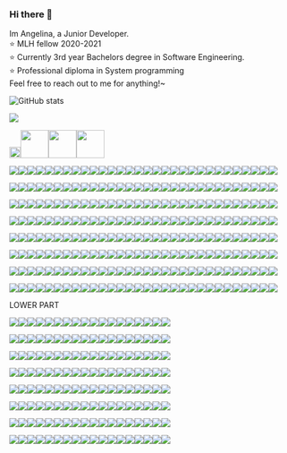 ### Hi there 👋
Im Angelina, a Junior Developer.  
:star: MLH fellow 2020-2021  
:star: Currently 3rd year Bachelors degree in Software Engineering.  
:star: Professional diploma in System programming  
Feel free to reach out to me for anything!~

![GitHub stats](https://github-readme-stats.vercel.app/api?username=angelinag&show_icons=true&count_private=true&theme=synthwave)

![](https://profile-counter.glitch.me/angelinag/count.svg)

<img src="https://i.imgur.com/sZlktY7.png" width="20"><img src="https://i.imgur.com/sZlktY7.png" width="50"><img src="https://i.imgur.com/sZlktY7.png" width="50"><img src="https://i.imgur.com/sZlktY7.png" width="50">

![](https://img.shields.io/badge/%20-%20-blue?style=flat-square&logo=angular&logoColor=blue)![](https://img.shields.io/badge/%20-%20-blue?style=flat-square&logo=angular&logoColor=blue)![](https://img.shields.io/badge/%20-%20-blue?style=flat-square&logo=angular&logoColor=blue)![](https://img.shields.io/badge/%20-%20-blue?style=flat-square&logo=angular&logoColor=blue)![](https://img.shields.io/badge/%20-%20-blue?style=flat-square&logo=angular&logoColor=blue)![](https://img.shields.io/badge/%20-%20-blue?style=flat-square&logo=angular&logoColor=blue)![](https://img.shields.io/badge/%20-%20-blue?style=flat-square&logo=angular&logoColor=blue)![](https://img.shields.io/badge/%20-%20-blue?style=flat-square&logo=angular&logoColor=blue)![](https://img.shields.io/badge/%20-%20-blue?style=flat-square&logo=angular&logoColor=blue)![](https://img.shields.io/badge/%20-%20-blue?style=flat-square&logo=angular&logoColor=blue)![](https://img.shields.io/badge/%20-%20-blue?style=flat-square&logo=angular&logoColor=blue)![](https://img.shields.io/badge/%20-%20-blue?style=flat-square&logo=angular&logoColor=blue)![](https://img.shields.io/badge/%20-%20-blue?style=flat-square&logo=angular&logoColor=blue)![](https://img.shields.io/badge/%20-%20-blue?style=flat-square&logo=angular&logoColor=blue)![](https://img.shields.io/badge/%20-%20-blue?style=flat-square&logo=angular&logoColor=blue)![](https://img.shields.io/badge/%20-%20-blue?style=flat-square&logo=angular&logoColor=blue)![](https://img.shields.io/badge/%20-%20-blue?style=flat-square&logo=angular&logoColor=blue)![](https://img.shields.io/badge/%20-%20-blue?style=flat-square&logo=angular&logoColor=blue)![](https://img.shields.io/badge/%20-%20-blue?style=flat-square&logo=angular&logoColor=blue)![](https://img.shields.io/badge/%20-%20-blue?style=flat-square&logo=angular&logoColor=blue)![](https://img.shields.io/badge/%20-%20-blue?style=flat-square&logo=angular&logoColor=blue)![](https://img.shields.io/badge/%20-%20-blue?style=flat-square&logo=angular&logoColor=blue)![](https://img.shields.io/badge/%20-%20-blue?style=flat-square&logo=angular&logoColor=blue)![](https://img.shields.io/badge/%20-%20-blue?style=flat-square&logo=angular&logoColor=blue)![](https://img.shields.io/badge/%20-%20-blue?style=flat-square&logo=angular&logoColor=blue)![](https://img.shields.io/badge/%20-%20-blue?style=flat-square&logo=angular&logoColor=blue)![](https://img.shields.io/badge/%20-%20-blue?style=flat-square&logo=angular&logoColor=blue)![](https://img.shields.io/badge/%20-%20-blue?style=flat-square&logo=angular&logoColor=blue)![](https://img.shields.io/badge/%20-%20-blue?style=flat-square&logo=angular&logoColor=blue)![](https://img.shields.io/badge/%20-%20-blue?style=flat-square&logo=angular&logoColor=blue)

![](https://img.shields.io/badge/%20-%20-blue?style=flat-square&logo=angular&logoColor=blue)![](https://img.shields.io/badge/%20-%20-blue?style=flat-square&logo=angular&logoColor=blue)![](https://img.shields.io/badge/%20-%20-blue?style=flat-square&logo=angular&logoColor=blue)![](https://img.shields.io/badge/%20-%20-blue?style=flat-square&logo=angular&logoColor=blue)![](https://img.shields.io/badge/%20-%20-yellow?style=flat-square&logo=angular&logoColor=yellow)![](https://img.shields.io/badge/%20-%20-yellow?style=flat-square&logo=angular&logoColor=yellow)![](https://img.shields.io/badge/%20-%20-yellow?style=flat-square&logo=angular&logoColor=yellow)![](https://img.shields.io/badge/%20-%20-yellow?style=flat-square&logo=angular&logoColor=yellow)![](https://img.shields.io/badge/%20-%20-blue?style=flat-square&logo=angular&logoColor=blue)![](https://img.shields.io/badge/%20-%20-blue?style=flat-square&logo=angular&logoColor=blue)![](https://img.shields.io/badge/%20-%20-yellow?style=flat-square&logo=angular&logoColor=yellow)![](https://img.shields.io/badge/%20-%20-yellow?style=flat-square&logo=angular&logoColor=yellow)![](https://img.shields.io/badge/%20-%20-yellow?style=flat-square&logo=angular&logoColor=yellow)![](https://img.shields.io/badge/%20-%20-yellow?style=flat-square&logo=angular&logoColor=yellow)![](https://img.shields.io/badge/%20-%20-yellow?style=flat-square&logo=angular&logoColor=yellow)![](https://img.shields.io/badge/%20-%20-blue?style=flat-square&logo=angular&logoColor=blue)![](https://img.shields.io/badge/%20-%20-yellow?style=flat-square&logo=angular&logoColor=yellow)![](https://img.shields.io/badge/%20-%20-yellow?style=flat-square&logo=angular&logoColor=yellow)![](https://img.shields.io/badge/%20-%20-yellow?style=flat-square&logo=angular&logoColor=yellow)![](https://img.shields.io/badge/%20-%20-yellow?style=flat-square&logo=angular&logoColor=yellow)![](https://img.shields.io/badge/%20-%20-yellow?style=flat-square&logo=angular&logoColor=yellow)[](https://img.shields.io/badge/%20-%20-blue?style=flat-square&logo=angular&logoColor=blue)![](https://img.shields.io/badge/%20-%20-blue?style=flat-square&logo=angular&logoColor=blue)![](https://img.shields.io/badge/%20-%20-yellow?style=flat-square&logo=angular&logoColor=yellow)![](https://img.shields.io/badge/%20-%20-yellow?style=flat-square&logo=angular&logoColor=yellow)![](https://img.shields.io/badge/%20-%20-yellow?style=flat-square&logo=angular&logoColor=yellow)![](https://img.shields.io/badge/%20-%20-yellow?style=flat-square&logo=angular&logoColor=yellow)![](https://img.shields.io/badge/%20-%20-yellow?style=flat-square&logo=angular&logoColor=yellow)![](https://img.shields.io/badge/%20-%20-blue?style=flat-square&logo=angular&logoColor=blue)![](https://img.shields.io/badge/%20-%20-blue?style=flat-square&logo=angular&logoColor=blue)![](https://img.shields.io/badge/%20-%20-blue?style=flat-square&logo=angular&logoColor=blue)

![](https://img.shields.io/badge/%20-%20-blue?style=flat-square&logo=angular&logoColor=blue)![](https://img.shields.io/badge/%20-%20-blue?style=flat-square&logo=angular&logoColor=blue)![](https://img.shields.io/badge/%20-%20-blue?style=flat-square&logo=angular&logoColor=blue)![](https://img.shields.io/badge/%20-%20-yellow?style=flat-square&logo=angular&logoColor=yellow)![](https://img.shields.io/badge/%20-%20-blue?style=flat-square&logo=angular&logoColor=blue)![](https://img.shields.io/badge/%20-%20-blue?style=flat-square&logo=angular&logoColor=blue)![](https://img.shields.io/badge/%20-%20-blue?style=flat-square&logo=angular&logoColor=blue)![](https://img.shields.io/badge/%20-%20-yellow?style=flat-square&logo=angular&logoColor=yellow)![](https://img.shields.io/badge/%20-%20-blue?style=flat-square&logo=angular&logoColor=blue)![](https://img.shields.io/badge/%20-%20-blue?style=flat-square&logo=angular&logoColor=blue)![](https://img.shields.io/badge/%20-%20-yellow?style=flat-square&logo=angular&logoColor=yellow)![](https://img.shields.io/badge/%20-%20-blue?style=flat-square&logo=angular&logoColor=blue)![](https://img.shields.io/badge/%20-%20-blue?style=flat-square&logo=angular&logoColor=blue)![](https://img.shields.io/badge/%20-%20-blue?style=flat-square&logo=angular&logoColor=blue)![](https://img.shields.io/badge/%20-%20-yellow?style=flat-square&logo=angular&logoColor=yellow)![](https://img.shields.io/badge/%20-%20-blue?style=flat-square&logo=angular&logoColor=blue)![](https://img.shields.io/badge/%20-%20-yellow?style=flat-square&logo=angular&logoColor=yellow)![](https://img.shields.io/badge/%20-%20-blue?style=flat-square&logo=angular&logoColor=blue)![](https://img.shields.io/badge/%20-%20-blue?style=flat-square&logo=angular&logoColor=blue)![](https://img.shields.io/badge/%20-%20-blue?style=flat-square&logo=angular&logoColor=blue)![](https://img.shields.io/badge/%20-%20-yellow?style=flat-square&logo=angular&logoColor=yellow)![](https://img.shields.io/badge/%20-%20-blue?style=flat-square&logo=angular&logoColor=blue)![](https://img.shields.io/badge/%20-%20-yellow?style=flat-square&logo=angular&logoColor=yellow)![](https://img.shields.io/badge/%20-%20-blue?style=flat-square&logo=angular&logoColor=blue)![](https://img.shields.io/badge/%20-%20-blue?style=flat-square&logo=angular&logoColor=blue)![](https://img.shields.io/badge/%20-%20-blue?style=flat-square&logo=angular&logoColor=blue)![](https://img.shields.io/badge/%20-%20-yellow?style=flat-square&logo=angular&logoColor=yellow)![](https://img.shields.io/badge/%20-%20-blue?style=flat-square&logo=angular&logoColor=blue)![](https://img.shields.io/badge/%20-%20-blue?style=flat-square&logo=angular&logoColor=blue)![](https://img.shields.io/badge/%20-%20-blue?style=flat-square&logo=angular&logoColor=blue)

![](https://img.shields.io/badge/%20-%20-blue?style=flat-square&logo=angular&logoColor=blue)![](https://img.shields.io/badge/%20-%20-blue?style=flat-square&logo=angular&logoColor=blue)![](https://img.shields.io/badge/%20-%20-blue?style=flat-square&logo=angular&logoColor=blue)![](https://img.shields.io/badge/%20-%20-yellow?style=flat-square&logo=angular&logoColor=yellow)![](https://img.shields.io/badge/%20-%20-blue?style=flat-square&logo=angular&logoColor=blue)![](https://img.shields.io/badge/%20-%20-blue?style=flat-square&logo=angular&logoColor=blue)![](https://img.shields.io/badge/%20-%20-blue?style=flat-square&logo=angular&logoColor=blue)![](https://img.shields.io/badge/%20-%20-yellow?style=flat-square&logo=angular&logoColor=yellow)![](https://img.shields.io/badge/%20-%20-blue?style=flat-square&logo=angular&logoColor=blue)![](https://img.shields.io/badge/%20-%20-blue?style=flat-square&logo=angular&logoColor=blue)![](https://img.shields.io/badge/%20-%20-yellow?style=flat-square&logo=angular&logoColor=yellow)![](https://img.shields.io/badge/%20-%20-blue?style=flat-square&logo=angular&logoColor=blue)![](https://img.shields.io/badge/%20-%20-blue?style=flat-square&logo=angular&logoColor=blue)![](https://img.shields.io/badge/%20-%20-blue?style=flat-square&logo=angular&logoColor=blue)![](https://img.shields.io/badge/%20-%20-yellow?style=flat-square&logo=angular&logoColor=yellow)![](https://img.shields.io/badge/%20-%20-blue?style=flat-square&logo=angular&logoColor=blue)![](https://img.shields.io/badge/%20-%20-yellow?style=flat-square&logo=angular&logoColor=yellow)![](https://img.shields.io/badge/%20-%20-blue?style=flat-square&logo=angular&logoColor=blue)![](https://img.shields.io/badge/%20-%20-blue?style=flat-square&logo=angular&logoColor=blue)![](https://img.shields.io/badge/%20-%20-blue?style=flat-square&logo=angular&logoColor=blue)![](https://img.shields.io/badge/%20-%20-yellow?style=flat-square&logo=angular&logoColor=yellow)![](https://img.shields.io/badge/%20-%20-blue?style=flat-square&logo=angular&logoColor=blue)![](https://img.shields.io/badge/%20-%20-yellow?style=flat-square&logo=angular&logoColor=yellow)![](https://img.shields.io/badge/%20-%20-yellow?style=flat-square&logo=angular&logoColor=yellow)![](https://img.shields.io/badge/%20-%20-yellow?style=flat-square&logo=angular&logoColor=yellow)![](https://img.shields.io/badge/%20-%20-yellow?style=flat-square&logo=angular&logoColor=yellow)![](https://img.shields.io/badge/%20-%20-yellow?style=flat-square&logo=angular&logoColor=yellow)![](https://img.shields.io/badge/%20-%20-blue?style=flat-square&logo=angular&logoColor=blue)![](https://img.shields.io/badge/%20-%20-blue?style=flat-square&logo=angular&logoColor=blue)![](https://img.shields.io/badge/%20-%20-blue?style=flat-square&logo=angular&logoColor=blue)

![](https://img.shields.io/badge/%20-%20-blue?style=flat-square&logo=angular&logoColor=blue)![](https://img.shields.io/badge/%20-%20-blue?style=flat-square&logo=angular&logoColor=blue)![](https://img.shields.io/badge/%20-%20-blue?style=flat-square&logo=angular&logoColor=blue)![](https://img.shields.io/badge/%20-%20-yellow?style=flat-square&logo=angular&logoColor=yellow)![](https://img.shields.io/badge/%20-%20-blue?style=flat-square&logo=angular&logoColor=blue)![](https://img.shields.io/badge/%20-%20-blue?style=flat-square&logo=angular&logoColor=blue)![](https://img.shields.io/badge/%20-%20-blue?style=flat-square&logo=angular&logoColor=blue)![](https://img.shields.io/badge/%20-%20-yellow?style=flat-square&logo=angular&logoColor=yellow)![](https://img.shields.io/badge/%20-%20-blue?style=flat-square&logo=angular&logoColor=blue)![](https://img.shields.io/badge/%20-%20-blue?style=flat-square&logo=angular&logoColor=blue)![](https://img.shields.io/badge/%20-%20-yellow?style=flat-square&logo=angular&logoColor=yellow)![](https://img.shields.io/badge/%20-%20-blue?style=flat-square&logo=angular&logoColor=blue)![](https://img.shields.io/badge/%20-%20-blue?style=flat-square&logo=angular&logoColor=blue)![](https://img.shields.io/badge/%20-%20-blue?style=flat-square&logo=angular&logoColor=blue)![](https://img.shields.io/badge/%20-%20-yellow?style=flat-square&logo=angular&logoColor=yellow)![](https://img.shields.io/badge/%20-%20-blue?style=flat-square&logo=angular&logoColor=blue)![](https://img.shields.io/badge/%20-%20-yellow?style=flat-square&logo=angular&logoColor=yellow)![](https://img.shields.io/badge/%20-%20-yellow?style=flat-square&logo=angular&logoColor=yellow)![](https://img.shields.io/badge/%20-%20-yellow?style=flat-square&logo=angular&logoColor=yellow)![](https://img.shields.io/badge/%20-%20-yellow?style=flat-square&logo=angular&logoColor=yellow)![](https://img.shields.io/badge/%20-%20-yellow?style=flat-square&logo=angular&logoColor=yellow)![](https://img.shields.io/badge/%20-%20-blue?style=flat-square&logo=angular&logoColor=blue)![](https://img.shields.io/badge/%20-%20-yellow?style=flat-square&logo=angular&logoColor=yellow)![](https://img.shields.io/badge/%20-%20-blue?style=flat-square&logo=angular&logoColor=blue)![](https://img.shields.io/badge/%20-%20-blue?style=flat-square&logo=angular&logoColor=blue)![](https://img.shields.io/badge/%20-%20-blue?style=flat-square&logo=angular&logoColor=blue)![](https://img.shields.io/badge/%20-%20-blue?style=flat-square&logo=angular&logoColor=blue)![](https://img.shields.io/badge/%20-%20-blue?style=flat-square&logo=angular&logoColor=blue)![](https://img.shields.io/badge/%20-%20-blue?style=flat-square&logo=angular&logoColor=blue)![](https://img.shields.io/badge/%20-%20-blue?style=flat-square&logo=angular&logoColor=blue)

![](https://img.shields.io/badge/%20-%20-blue?style=flat-square&logo=angular&logoColor=blue)![](https://img.shields.io/badge/%20-%20-blue?style=flat-square&logo=angular&logoColor=blue)![](https://img.shields.io/badge/%20-%20-blue?style=flat-square&logo=angular&logoColor=blue)![](https://img.shields.io/badge/%20-%20-blue?style=flat-square&logo=angular&logoColor=blue)![](https://img.shields.io/badge/%20-%20-yellow?style=flat-square&logo=angular&logoColor=yellow)![](https://img.shields.io/badge/%20-%20-yellow?style=flat-square&logo=angular&logoColor=yellow)![](https://img.shields.io/badge/%20-%20-yellow?style=flat-square&logo=angular&logoColor=yellow)![](https://img.shields.io/badge/%20-%20-blue?style=flat-square&logo=angular&logoColor=blue)![](https://img.shields.io/badge/%20-%20-yellow?style=flat-square&logo=angular&logoColor=yellow)![](https://img.shields.io/badge/%20-%20-blue?style=flat-square&logo=angular&logoColor=blue)![](https://img.shields.io/badge/%20-%20-yellow?style=flat-square&logo=angular&logoColor=yellow)![](https://img.shields.io/badge/%20-%20-blue?style=flat-square&logo=angular&logoColor=blue)![](https://img.shields.io/badge/%20-%20-blue?style=flat-square&logo=angular&logoColor=blue)![](https://img.shields.io/badge/%20-%20-blue?style=flat-square&logo=angular&logoColor=blue)![](https://img.shields.io/badge/%20-%20-yellow?style=flat-square&logo=angular&logoColor=yellow)![](https://img.shields.io/badge/%20-%20-blue?style=flat-square&logo=angular&logoColor=blue)![](https://img.shields.io/badge/%20-%20-blue?style=flat-square&logo=angular&logoColor=blue)![](https://img.shields.io/badge/%20-%20-blue?style=flat-square&logo=angular&logoColor=blue)![](https://img.shields.io/badge/%20-%20-blue?style=flat-square&logo=angular&logoColor=blue)![](https://img.shields.io/badge/%20-%20-blue?style=flat-square&logo=angular&logoColor=blue)![](https://img.shields.io/badge/%20-%20-yellow?style=flat-square&logo=angular&logoColor=yellow)![](https://img.shields.io/badge/%20-%20-blue?style=flat-square&logo=angular&logoColor=blue)![](https://img.shields.io/badge/%20-%20-yellow?style=flat-square&logo=angular&logoColor=yellow)![](https://img.shields.io/badge/%20-%20-yellow?style=flat-square&logo=angular&logoColor=yellow)![](https://img.shields.io/badge/%20-%20-yellow?style=flat-square&logo=angular&logoColor=yellow)![](https://img.shields.io/badge/%20-%20-yellow?style=flat-square&logo=angular&logoColor=yellow)![](https://img.shields.io/badge/%20-%20-yellow?style=flat-square&logo=angular&logoColor=yellow)![](https://img.shields.io/badge/%20-%20-blue?style=flat-square&logo=angular&logoColor=blue)![](https://img.shields.io/badge/%20-%20-blue?style=flat-square&logo=angular&logoColor=blue)![](https://img.shields.io/badge/%20-%20-blue?style=flat-square&logo=angular&logoColor=blue)

![](https://img.shields.io/badge/%20-%20-blue?style=flat-square&logo=angular&logoColor=blue)![](https://img.shields.io/badge/%20-%20-blue?style=flat-square&logo=angular&logoColor=blue)![](https://img.shields.io/badge/%20-%20-blue?style=flat-square&logo=angular&logoColor=blue)![](https://img.shields.io/badge/%20-%20-blue?style=flat-square&logo=angular&logoColor=blue)![](https://img.shields.io/badge/%20-%20-blue?style=flat-square&logo=angular&logoColor=blue)![](https://img.shields.io/badge/%20-%20-blue?style=flat-square&logo=angular&logoColor=blue)![](https://img.shields.io/badge/%20-%20-blue?style=flat-square&logo=angular&logoColor=blue)![](https://img.shields.io/badge/%20-%20-blue?style=flat-square&logo=angular&logoColor=blue)![](https://img.shields.io/badge/%20-%20-blue?style=flat-square&logo=angular&logoColor=blue)![](https://img.shields.io/badge/%20-%20-blue?style=flat-square&logo=angular&logoColor=blue)![](https://img.shields.io/badge/%20-%20-blue?style=flat-square&logo=angular&logoColor=blue)![](https://img.shields.io/badge/%20-%20-blue?style=flat-square&logo=angular&logoColor=blue)![](https://img.shields.io/badge/%20-%20-blue?style=flat-square&logo=angular&logoColor=blue)![](https://img.shields.io/badge/%20-%20-blue?style=flat-square&logo=angular&logoColor=blue)![](https://img.shields.io/badge/%20-%20-blue?style=flat-square&logo=angular&logoColor=blue)![](https://img.shields.io/badge/%20-%20-blue?style=flat-square&logo=angular&logoColor=blue)![](https://img.shields.io/badge/%20-%20-yellow?style=flat-square&logo=angular&logoColor=yellow)![](https://img.shields.io/badge/%20-%20-blue?style=flat-square&logo=angular&logoColor=blue)![](https://img.shields.io/badge/%20-%20-blue?style=flat-square&logo=angular&logoColor=blue)![](https://img.shields.io/badge/%20-%20-blue?style=flat-square&logo=angular&logoColor=blue)![](https://img.shields.io/badge/%20-%20-yellow?style=flat-square&logo=angular&logoColor=yellow)![](https://img.shields.io/badge/%20-%20-blue?style=flat-square&logo=angular&logoColor=blue)![](https://img.shields.io/badge/%20-%20-blue?style=flat-square&logo=angular&logoColor=blue)![](https://img.shields.io/badge/%20-%20-blue?style=flat-square&logo=angular&logoColor=blue)![](https://img.shields.io/badge/%20-%20-blue?style=flat-square&logo=angular&logoColor=blue)![](https://img.shields.io/badge/%20-%20-blue?style=flat-square&logo=angular&logoColor=blue)![](https://img.shields.io/badge/%20-%20-blue?style=flat-square&logo=angular&logoColor=blue)![](https://img.shields.io/badge/%20-%20-blue?style=flat-square&logo=angular&logoColor=blue)![](https://img.shields.io/badge/%20-%20-blue?style=flat-square&logo=angular&logoColor=blue)![](https://img.shields.io/badge/%20-%20-blue?style=flat-square&logo=angular&logoColor=blue)

![](https://img.shields.io/badge/%20-%20-blue?style=flat-square&logo=angular&logoColor=blue)![](https://img.shields.io/badge/%20-%20-blue?style=flat-square&logo=angular&logoColor=blue)![](https://img.shields.io/badge/%20-%20-blue?style=flat-square&logo=angular&logoColor=blue)![](https://img.shields.io/badge/%20-%20-blue?style=flat-square&logo=angular&logoColor=blue)![](https://img.shields.io/badge/%20-%20-blue?style=flat-square&logo=angular&logoColor=blue)![](https://img.shields.io/badge/%20-%20-blue?style=flat-square&logo=angular&logoColor=blue)![](https://img.shields.io/badge/%20-%20-blue?style=flat-square&logo=angular&logoColor=blue)![](https://img.shields.io/badge/%20-%20-blue?style=flat-square&logo=angular&logoColor=blue)![](https://img.shields.io/badge/%20-%20-blue?style=flat-square&logo=angular&logoColor=blue)![](https://img.shields.io/badge/%20-%20-blue?style=flat-square&logo=angular&logoColor=blue)![](https://img.shields.io/badge/%20-%20-blue?style=flat-square&logo=angular&logoColor=blue)![](https://img.shields.io/badge/%20-%20-blue?style=flat-square&logo=angular&logoColor=blue)![](https://img.shields.io/badge/%20-%20-blue?style=flat-square&logo=angular&logoColor=blue)![](https://img.shields.io/badge/%20-%20-blue?style=flat-square&logo=angular&logoColor=blue)![](https://img.shields.io/badge/%20-%20-blue?style=flat-square&logo=angular&logoColor=blue)![](https://img.shields.io/badge/%20-%20-blue?style=flat-square&logo=angular&logoColor=blue)![](https://img.shields.io/badge/%20-%20-yellow?style=flat-square&logo=angular&logoColor=yellow)![](https://img.shields.io/badge/%20-%20-yellow?style=flat-square&logo=angular&logoColor=yellow)![](https://img.shields.io/badge/%20-%20-yellow?style=flat-square&logo=angular&logoColor=yellow)![](https://img.shields.io/badge/%20-%20-yellow?style=flat-square&logo=angular&logoColor=yellow)![](https://img.shields.io/badge/%20-%20-yellow?style=flat-square&logo=angular&logoColor=yellow)![](https://img.shields.io/badge/%20-%20-blue?style=flat-square&logo=angular&logoColor=blue)![](https://img.shields.io/badge/%20-%20-blue?style=flat-square&logo=angular&logoColor=blue)![](https://img.shields.io/badge/%20-%20-blue?style=flat-square&logo=angular&logoColor=blue)![](https://img.shields.io/badge/%20-%20-blue?style=flat-square&logo=angular&logoColor=blue)![](https://img.shields.io/badge/%20-%20-blue?style=flat-square&logo=angular&logoColor=blue)![](https://img.shields.io/badge/%20-%20-blue?style=flat-square&logo=angular&logoColor=blue)![](https://img.shields.io/badge/%20-%20-blue?style=flat-square&logo=angular&logoColor=blue)![](https://img.shields.io/badge/%20-%20-blue?style=flat-square&logo=angular&logoColor=blue)![](https://img.shields.io/badge/%20-%20-blue?style=flat-square&logo=angular&logoColor=blue)

LOWER PART

![](https://img.shields.io/badge/%20-%20-blue?style=flat-square&logo=angular&logoColor=blue)![](https://img.shields.io/badge/%20-%20-yellow?style=flat-square&logo=angular&logoColor=yellow)![](https://img.shields.io/badge/%20-%20-blue?style=flat-square&logo=angular&logoColor=blue)![](https://img.shields.io/badge/%20-%20-yellow?style=flat-square&logo=angular&logoColor=yellow)![](https://img.shields.io/badge/%20-%20-blue?style=flat-square&logo=angular&logoColor=blue)![](https://img.shields.io/badge/%20-%20-blue?style=flat-square&logo=angular&logoColor=blue)![](https://img.shields.io/badge/%20-%20-blue?style=flat-square&logo=angular&logoColor=blue)![](https://img.shields.io/badge/%20-%20-blue?style=flat-square&logo=angular&logoColor=blue)![](https://img.shields.io/badge/%20-%20-blue?style=flat-square&logo=angular&logoColor=blue)![](https://img.shields.io/badge/%20-%20-blue?style=flat-square&logo=angular&logoColor=blue)![](https://img.shields.io/badge/%20-%20-blue?style=flat-square&logo=angular&logoColor=blue)![](https://img.shields.io/badge/%20-%20-blue?style=flat-square&logo=angular&logoColor=blue)![](https://img.shields.io/badge/%20-%20-blue?style=flat-square&logo=angular&logoColor=blue)![](https://img.shields.io/badge/%20-%20-blue?style=flat-square&logo=angular&logoColor=blue)![](https://img.shields.io/badge/%20-%20-blue?style=flat-square&logo=angular&logoColor=blue)![](https://img.shields.io/badge/%20-%20-blue?style=flat-square&logo=angular&logoColor=blue)![](https://img.shields.io/badge/%20-%20-blue?style=flat-square&logo=angular&logoColor=blue)![](https://img.shields.io/badge/%20-%20-blue?style=flat-square&logo=angular&logoColor=blue)<!-- newline -->

![](https://img.shields.io/badge/%20-%20-blue?style=flat-square&logo=angular&logoColor=blue)![](https://img.shields.io/badge/%20-%20-yellow?style=flat-square&logo=angular&logoColor=yellow)![](https://img.shields.io/badge/%20-%20-blue?style=flat-square&logo=angular&logoColor=blue)![](https://img.shields.io/badge/%20-%20-blue?style=flat-square&logo=angular&logoColor=blue)![](https://img.shields.io/badge/%20-%20-blue?style=flat-square&logo=angular&logoColor=blue)![](https://img.shields.io/badge/%20-%20-yellow?style=flat-square&logo=angular&logoColor=yellow)![](https://img.shields.io/badge/%20-%20-yellow?style=flat-square&logo=angular&logoColor=yellow)![](https://img.shields.io/badge/%20-%20-yellow?style=flat-square&logo=angular&logoColor=yellow)![](https://img.shields.io/badge/%20-%20-blue?style=flat-square&logo=angular&logoColor=blue)![](https://img.shields.io/badge/%20-%20-blue?style=flat-square&logo=angular&logoColor=blue)![](https://img.shields.io/badge/%20-%20-yellow?style=flat-square&logo=angular&logoColor=yellow)![](https://img.shields.io/badge/%20-%20-yellow?style=flat-square&logo=angular&logoColor=yellow)![](https://img.shields.io/badge/%20-%20-blue?style=flat-square&logo=angular&logoColor=blue)![](https://img.shields.io/badge/%20-%20-blue?style=flat-square&logo=angular&logoColor=blue)![](https://img.shields.io/badge/%20-%20-yellow?style=flat-square&logo=angular&logoColor=yellow)![](https://img.shields.io/badge/%20-%20-yellow?style=flat-square&logo=angular&logoColor=yellow)![](https://img.shields.io/badge/%20-%20-yellow?style=flat-square&logo=angular&logoColor=yellow)![](https://img.shields.io/badge/%20-%20-blue?style=flat-square&logo=angular&logoColor=blue)<!-- newline -->

![](https://img.shields.io/badge/%20-%20-blue?style=flat-square&logo=angular&logoColor=blue)![](https://img.shields.io/badge/%20-%20-yellow?style=flat-square&logo=angular&logoColor=yellow)![](https://img.shields.io/badge/%20-%20-blue?style=flat-square&logo=angular&logoColor=blue)![](https://img.shields.io/badge/%20-%20-yellow?style=flat-square&logo=angular&logoColor=yellow)![](https://img.shields.io/badge/%20-%20-blue?style=flat-square&logo=angular&logoColor=blue)![](https://img.shields.io/badge/%20-%20-yellow?style=flat-square&logo=angular&logoColor=yellow)![](https://img.shields.io/badge/%20-%20-blue?style=flat-square&logo=angular&logoColor=blue)![](https://img.shields.io/badge/%20-%20-yellow?style=flat-square&logo=angular&logoColor=yellow)![](https://img.shields.io/badge/%20-%20-blue?style=flat-square&logo=angular&logoColor=blue)![](https://img.shields.io/badge/%20-%20-yellow?style=flat-square&logo=angular&logoColor=yellow)![](https://img.shields.io/badge/%20-%20-blue?style=flat-square&logo=angular&logoColor=blue)![](https://img.shields.io/badge/%20-%20-yellow?style=flat-square&logo=angular&logoColor=yellow)![](https://img.shields.io/badge/%20-%20-blue?style=flat-square&logo=angular&logoColor=blue)![](https://img.shields.io/badge/%20-%20-blue?style=flat-square&logo=angular&logoColor=blue)![](https://img.shields.io/badge/%20-%20-yellow?style=flat-square&logo=angular&logoColor=yellow)![](https://img.shields.io/badge/%20-%20-blue?style=flat-square&logo=angular&logoColor=blue)![](https://img.shields.io/badge/%20-%20-yellow?style=flat-square&logo=angular&logoColor=yellow)![](https://img.shields.io/badge/%20-%20-blue?style=flat-square&logo=angular&logoColor=blue)<!-- newline -->

![](https://img.shields.io/badge/%20-%20-blue?style=flat-square&logo=angular&logoColor=blue)![](https://img.shields.io/badge/%20-%20-yellow?style=flat-square&logo=angular&logoColor=yellow)![](https://img.shields.io/badge/%20-%20-blue?style=flat-square&logo=angular&logoColor=blue)![](https://img.shields.io/badge/%20-%20-yellow?style=flat-square&logo=angular&logoColor=yellow)![](https://img.shields.io/badge/%20-%20-blue?style=flat-square&logo=angular&logoColor=blue)![](https://img.shields.io/badge/%20-%20-yellow?style=flat-square&logo=angular&logoColor=yellow)![](https://img.shields.io/badge/%20-%20-blue?style=flat-square&logo=angular&logoColor=blue)![](https://img.shields.io/badge/%20-%20-yellow?style=flat-square&logo=angular&logoColor=yellow)![](https://img.shields.io/badge/%20-%20-blue?style=flat-square&logo=angular&logoColor=blue)![](https://img.shields.io/badge/%20-%20-yellow?style=flat-square&logo=angular&logoColor=yellow)![](https://img.shields.io/badge/%20-%20-blue?style=flat-square&logo=angular&logoColor=blue)![](https://img.shields.io/badge/%20-%20-yellow?style=flat-square&logo=angular&logoColor=yellow)![](https://img.shields.io/badge/%20-%20-blue?style=flat-square&logo=angular&logoColor=blue)![](https://img.shields.io/badge/%20-%20-blue?style=flat-square&logo=angular&logoColor=blue)![](https://img.shields.io/badge/%20-%20-yellow?style=flat-square&logo=angular&logoColor=yellow)![](https://img.shields.io/badge/%20-%20-blue?style=flat-square&logo=angular&logoColor=blue)![](https://img.shields.io/badge/%20-%20-yellow?style=flat-square&logo=angular&logoColor=yellow)![](https://img.shields.io/badge/%20-%20-blue?style=flat-square&logo=angular&logoColor=blue)<!-- newline -->

![](https://img.shields.io/badge/%20-%20-blue?style=flat-square&logo=angular&logoColor=blue)![](https://img.shields.io/badge/%20-%20-yellow?style=flat-square&logo=angular&logoColor=yellow)![](https://img.shields.io/badge/%20-%20-blue?style=flat-square&logo=angular&logoColor=blue)![](https://img.shields.io/badge/%20-%20-yellow?style=flat-square&logo=angular&logoColor=yellow)![](https://img.shields.io/badge/%20-%20-blue?style=flat-square&logo=angular&logoColor=blue)![](https://img.shields.io/badge/%20-%20-yellow?style=flat-square&logo=angular&logoColor=yellow)![](https://img.shields.io/badge/%20-%20-blue?style=flat-square&logo=angular&logoColor=blue)![](https://img.shields.io/badge/%20-%20-yellow?style=flat-square&logo=angular&logoColor=yellow)![](https://img.shields.io/badge/%20-%20-blue?style=flat-square&logo=angular&logoColor=blue)![](https://img.shields.io/badge/%20-%20-yellow?style=flat-square&logo=angular&logoColor=yellow)![](https://img.shields.io/badge/%20-%20-blue?style=flat-square&logo=angular&logoColor=blue)![](https://img.shields.io/badge/%20-%20-yellow?style=flat-square&logo=angular&logoColor=yellow)![](https://img.shields.io/badge/%20-%20-blue?style=flat-square&logo=angular&logoColor=blue)![](https://img.shields.io/badge/%20-%20-blue?style=flat-square&logo=angular&logoColor=blue)![](https://img.shields.io/badge/%20-%20-yellow?style=flat-square&logo=angular&logoColor=yellow)![](https://img.shields.io/badge/%20-%20-yellow?style=flat-square&logo=angular&logoColor=yellow)![](https://img.shields.io/badge/%20-%20-yellow?style=flat-square&logo=angular&logoColor=yellow)![](https://img.shields.io/badge/%20-%20-blue?style=flat-square&logo=angular&logoColor=blue)<!-- newline -->

![](https://img.shields.io/badge/%20-%20-blue?style=flat-square&logo=angular&logoColor=blue)![](https://img.shields.io/badge/%20-%20-yellow?style=flat-square&logo=angular&logoColor=yellow)![](https://img.shields.io/badge/%20-%20-blue?style=flat-square&logo=angular&logoColor=blue)![](https://img.shields.io/badge/%20-%20-yellow?style=flat-square&logo=angular&logoColor=yellow)![](https://img.shields.io/badge/%20-%20-blue?style=flat-square&logo=angular&logoColor=blue)![](https://img.shields.io/badge/%20-%20-yellow?style=flat-square&logo=angular&logoColor=yellow)![](https://img.shields.io/badge/%20-%20-blue?style=flat-square&logo=angular&logoColor=blue)![](https://img.shields.io/badge/%20-%20-yellow?style=flat-square&logo=angular&logoColor=yellow)![](https://img.shields.io/badge/%20-%20-blue?style=flat-square&logo=angular&logoColor=blue)![](https://img.shields.io/badge/%20-%20-blue?style=flat-square&logo=angular&logoColor=blue)![](https://img.shields.io/badge/%20-%20-yellow?style=flat-square&logo=angular&logoColor=yellow)![](https://img.shields.io/badge/%20-%20-blue?style=flat-square&logo=angular&logoColor=blue)![](https://img.shields.io/badge/%20-%20-yellow?style=flat-square&logo=angular&logoColor=yellow)![](https://img.shields.io/badge/%20-%20-blue?style=flat-square&logo=angular&logoColor=blue)![](https://img.shields.io/badge/%20-%20-blue?style=flat-square&logo=angular&logoColor=blue)![](https://img.shields.io/badge/%20-%20-blue?style=flat-square&logo=angular&logoColor=blue)![](https://img.shields.io/badge/%20-%20-yellow?style=flat-square&logo=angular&logoColor=yellow)![](https://img.shields.io/badge/%20-%20-blue?style=flat-square&logo=angular&logoColor=blue)<!-- newline -->

![](https://img.shields.io/badge/%20-%20-blue?style=flat-square&logo=angular&logoColor=blue)![](https://img.shields.io/badge/%20-%20-blue?style=flat-square&logo=angular&logoColor=blue)![](https://img.shields.io/badge/%20-%20-blue?style=flat-square&logo=angular&logoColor=blue)![](https://img.shields.io/badge/%20-%20-blue?style=flat-square&logo=angular&logoColor=blue)![](https://img.shields.io/badge/%20-%20-blue?style=flat-square&logo=angular&logoColor=blue)![](https://img.shields.io/badge/%20-%20-blue?style=flat-square&logo=angular&logoColor=blue)![](https://img.shields.io/badge/%20-%20-blue?style=flat-square&logo=angular&logoColor=blue)![](https://img.shields.io/badge/%20-%20-blue?style=flat-square&logo=angular&logoColor=blue)![](https://img.shields.io/badge/%20-%20-blue?style=flat-square&logo=angular&logoColor=blue)![](https://img.shields.io/badge/%20-%20-blue?style=flat-square&logo=angular&logoColor=blue)![](https://img.shields.io/badge/%20-%20-blue?style=flat-square&logo=angular&logoColor=blue)![](https://img.shields.io/badge/%20-%20-blue?style=flat-square&logo=angular&logoColor=blue)![](https://img.shields.io/badge/%20-%20-blue?style=flat-square&logo=angular&logoColor=blue)![](https://img.shields.io/badge/%20-%20-blue?style=flat-square&logo=angular&logoColor=blue)![](https://img.shields.io/badge/%20-%20-yellow?style=flat-square&logo=angular&logoColor=yellow)![](https://img.shields.io/badge/%20-%20-blue?style=flat-square&logo=angular&logoColor=blue)![](https://img.shields.io/badge/%20-%20-yellow?style=flat-square&logo=angular&logoColor=yellow)![](https://img.shields.io/badge/%20-%20-blue?style=flat-square&logo=angular&logoColor=blue)<!-- newline -->

![](https://img.shields.io/badge/%20-%20-blue?style=flat-square&logo=angular&logoColor=blue)![](https://img.shields.io/badge/%20-%20-blue?style=flat-square&logo=angular&logoColor=blue)![](https://img.shields.io/badge/%20-%20-blue?style=flat-square&logo=angular&logoColor=blue)![](https://img.shields.io/badge/%20-%20-blue?style=flat-square&logo=angular&logoColor=blue)![](https://img.shields.io/badge/%20-%20-blue?style=flat-square&logo=angular&logoColor=blue)![](https://img.shields.io/badge/%20-%20-blue?style=flat-square&logo=angular&logoColor=blue)![](https://img.shields.io/badge/%20-%20-blue?style=flat-square&logo=angular&logoColor=blue)![](https://img.shields.io/badge/%20-%20-blue?style=flat-square&logo=angular&logoColor=blue)![](https://img.shields.io/badge/%20-%20-blue?style=flat-square&logo=angular&logoColor=blue)![](https://img.shields.io/badge/%20-%20-blue?style=flat-square&logo=angular&logoColor=blue)![](https://img.shields.io/badge/%20-%20-blue?style=flat-square&logo=angular&logoColor=blue)![](https://img.shields.io/badge/%20-%20-blue?style=flat-square&logo=angular&logoColor=blue)![](https://img.shields.io/badge/%20-%20-blue?style=flat-square&logo=angular&logoColor=blue)![](https://img.shields.io/badge/%20-%20-blue?style=flat-square&logo=angular&logoColor=blue)![](https://img.shields.io/badge/%20-%20-yellow?style=flat-square&logo=angular&logoColor=yellow)![](https://img.shields.io/badge/%20-%20-yellow?style=flat-square&logo=angular&logoColor=yellow)![](https://img.shields.io/badge/%20-%20-yellow?style=flat-square&logo=angular&logoColor=yellow)![](https://img.shields.io/badge/%20-%20-blue?style=flat-square&logo=angular&logoColor=blue)<!-- newline -->


<!--
**angelinag/angelinag** is a ✨ _special_ ✨ repository because its `README.md` (this file) appears on your GitHub profile.

Here are some ideas to get you started:

- 🔭 I’m currently working on ...
- 🌱 I’m currently learning ...
- 👯 I’m looking to collaborate on ...
- 🤔 I’m looking for help with ...
- 💬 Ask me about ...
- 📫 How to reach me: ...
- 😄 Pronouns: ...
- ⚡ Fun fact: ...
-->

